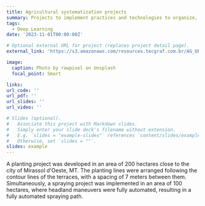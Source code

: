 ```yaml
---
title: Agricultural systematization projects
summary: Projects to implement practices and technologies to organize, optimize and automate agricultural operations.
tags:
  - Deep Learning
date: '2023-11-01T00:00:00Z'

# Optional external URL for project (replaces project detail page).
external_link: 'https://s3.amazonaws.com/resources.tecgraf.com.br/AG_UPLOADS/375c4038-7ee0-451c-8a23-c7c3077a3f26.htm'

image:
  caption: Photo by rawpixel on Unsplash
  focal_point: Smart

links:
url_code: ''
url_pdf: ''
url_slides: ''
url_video: ''

# Slides (optional).
#   Associate this project with Markdown slides.
#   Simply enter your slide deck's filename without extension.
#   E.g. `slides = "example-slides"` references `content/slides/example-slides.md`.
#   Otherwise, set `slides = ""`.
slides: example
---
```


A planting project was developed in an area of ​​200 hectares close to the city of Mirassol d'Oeste, MT. The planting lines were arranged following the contour lines of the terraces, with a spacing of 7 meters between them. Simultaneously, a spraying project was implemented in an area of ​​100 hectares, where headland maneuvers were fully automated, resulting in a fully automated spraying path.

